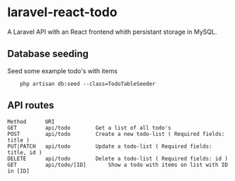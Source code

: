 # laravel-react-todo

A Laravel API with an React frontend whith persistant storage in MySQL.

## Database seeding
Seed some example todo's with items

```
    php artisan db:seed --class=TodoTableSeeder
```

## API routes

```
Method 		URI			
GET 		api/todo 		Get a list of all todo's
POST 		api/todo 		Create a new todo-list ( Required fields: title )
PUT|PATCH 	api/todo 		Update a todo-list ( Required fields: title, id )
DELETE 		api/todo 		Delete a todo-list ( Required fields: id )
GET 		api/todo/[ID] 		Show a todo with items on list with ID in [ID]
```